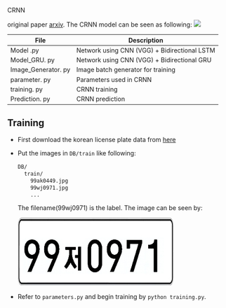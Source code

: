 CRNN 

original paper [arxiv](https://arxiv.org/abs/1507.05717).
The CRNN model can be seen as following:
![](https://raw.githubusercontent.com/yunlongdong/CRNN-Keras/master/photo/Network.jpg)

|       File         |Description                                       |
|--------------------|--------------------------------------------------|
|Model .py           |Network using CNN (VGG) + Bidirectional LSTM      |
|Model_GRU. py       |Network using CNN (VGG) + Bidirectional GRU       |
|Image_Generator. py |Image batch generator for training                |
|parameter. py       |Parameters used in CRNN                           |
|training. py        |CRNN training                                     |
|Prediction. py      |CRNN prediction                                   |

## Training
* First download the korean license plate data from [here](https://www.jianguoyun.com/p/DcvAwI8Qq5nBBximlNoB)
* Put the images in ```DB/train``` like following:
  ```
  DB/
    train/
      99ak0449.jpg
      99wj0971.jpg
      ...
  ```
  The filename(99wj0971) is the label. The image can be seen by:
  
  ![](https://raw.githubusercontent.com/yunlongdong/CRNN-Keras/master/photo/99wj0971.jpg)
  
* Refer to ```parameters.py``` and begin training by ```python training.py```.
